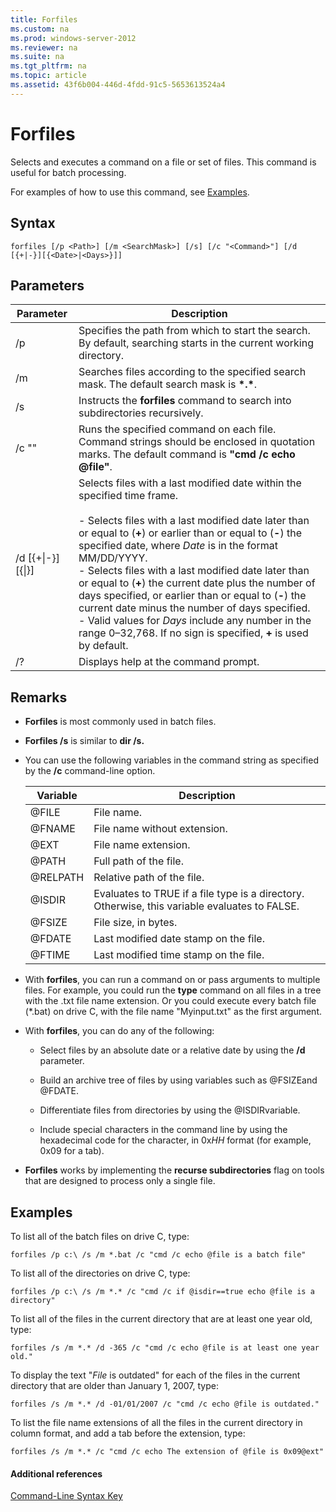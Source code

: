 ```yaml
---
title: Forfiles
ms.custom: na
ms.prod: windows-server-2012
ms.reviewer: na
ms.suite: na
ms.tgt_pltfrm: na
ms.topic: article
ms.assetid: 43f6b004-446d-4fdd-91c5-5653613524a4
---
```

# Forfiles
Selects and executes a command on a file or set of files. This command is useful for batch processing.

For examples of how to use this command, see [Examples](#BKMK_examples).

## Syntax

```
forfiles [/p <Path>] [/m <SearchMask>] [/s] [/c "<Command>"] [/d [{+|-}][{<Date>|<Days>}]]
```

## Parameters

|Parameter|Description|
|-------------|---------------|
|\/p <Path>|Specifies the path from which to start the search. By default, searching starts in the current working directory.|
|\/m <SearchMask>|Searches files according to the specified search mask. The default search mask is **\*.\***.|
|\/s|Instructs the **forfiles** command to search into subdirectories recursively.|
|\/c "<Command>"|Runs the specified command on each file. Command strings should be enclosed in quotation marks. The default command is **"cmd \/c echo @file"**.|
|\/d \[{\+&#124;\-}\]\[{<Date>&#124;<Days>}\]|Selects files with a last modified date within the specified time frame.<br /><br />-   Selects files with a last modified date later than or equal to \(**\+**\) or earlier than or equal to \(**\-**\) the specified date, where *Date* is in the format MM\/DD\/YYYY.<br />-   Selects files with a last modified date later than or equal to \(**\+**\) the current date plus the number of days specified, or earlier than or equal to \(**\-**\) the current date minus the number of days specified.<br />-   Valid values for *Days* include any number in the range 0–32,768. If no sign is specified, **\+** is used by default.|
|\/?|Displays help at the command prompt.|

## Remarks

-   **Forfiles** is most commonly used in batch files.

-   **Forfiles \/s** is similar to **dir \/s.**

-   You can use the following variables in the command string as specified by the **\/c** command\-line option.

    |Variable|Description|
    |------------|---------------|
    |@FILE|File name.|
    |@FNAME|File name without extension.|
    |@EXT|File name extension.|
    |@PATH|Full path of the file.|
    |@RELPATH|Relative path of the file.|
    |@ISDIR|Evaluates to TRUE if a file type is a directory. Otherwise, this variable evaluates to FALSE.|
    |@FSIZE|File size, in bytes.|
    |@FDATE|Last modified date stamp on the file.|
    |@FTIME|Last modified time stamp on the file.|

-   With **forfiles**, you can run a command on or pass arguments to multiple files. For example, you could run the **type** command on all files in a tree with the .txt file name extension. Or you could execute every batch file \(\*.bat\) on drive C, with the file name "Myinput.txt" as the first argument.

-   With **forfiles**, you can do any of the following:

    -   Select files by an absolute date or a relative date by using the **\/d** parameter.

    -   Build an archive tree of files by using variables such as @FSIZEand @FDATE.

    -   Differentiate files from directories by using the @ISDIRvariable.

    -   Include special characters in the command line by using the hexadecimal code for the character, in 0x*HH* format \(for example, 0x09 for a tab\).

-   **Forfiles** works by implementing the **recurse subdirectories** flag on tools that are designed to process only a single file.

## <a name="BKMK_examples"></a>Examples
To list all of the batch files on drive C, type:

```
forfiles /p c:\ /s /m *.bat /c "cmd /c echo @file is a batch file"
```

To list all of the directories on drive C, type:

```
forfiles /p c:\ /s /m *.* /c "cmd /c if @isdir==true echo @file is a directory"
```

To list all of the files in the current directory that are at least one year old, type:

```
forfiles /s /m *.* /d -365 /c "cmd /c echo @file is at least one year old."
```

To display the text "*File* is outdated" for each of the files in the current directory that are older than January 1, 2007, type:

```
forfiles /s /m *.* /d -01/01/2007 /c "cmd /c echo @file is outdated." 
```

To list the file name extensions of all the files in the current directory in column format, and add a tab before the extension, type:

```
forfiles /s /m *.* /c "cmd /c echo The extension of @file is 0x09@ext" 
```

#### Additional references
[Command-Line Syntax Key](Command-Line-Syntax-Key.md)


